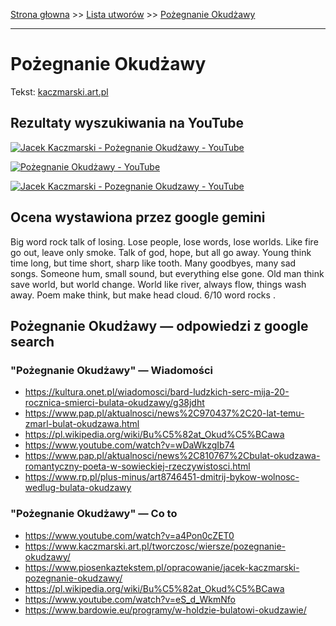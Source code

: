 [Strona głowna](../index.md) >> [Lista utworów](../list.md) >> [Pożegnanie Okudżawy](472.md)

---

# Pożegnanie Okudżawy

Tekst: [kaczmarski.art.pl](https://www.kaczmarski.art.pl/tworczosc/wiersze/pozegnanie-okudzawy/)

## Rezultaty wyszukiwania na YouTube

[![Jacek Kaczmarski - Pożegnanie Okudżawy - YouTube](http://img.youtube.com/vi/a4Pon0cZET0/0.jpg)](https://www.youtube.com/watch?v=a4Pon0cZET0 "Jacek Kaczmarski - Pożegnanie Okudżawy - YouTube")

[![Pożegnanie Okudżawy - YouTube](http://img.youtube.com/vi/eS_d_WkmNfo/0.jpg)](https://www.youtube.com/watch?v=eS_d_WkmNfo "Pożegnanie Okudżawy - YouTube")

[![Jacek Kaczmarski - Pozegnanie Okudzawy - YouTube](http://img.youtube.com/vi/D-k62WaRDnc/0.jpg)](https://www.youtube.com/watch?v=D-k62WaRDnc "Jacek Kaczmarski - Pozegnanie Okudzawy - YouTube")

## Ocena wystawiona przez google gemini

Big word rock talk of losing. Lose people, lose words, lose worlds. Like fire go out, leave only smoke. Talk of god, hope, but all go away. Young think time long, but time short, sharp like tooth. Many goodbyes, many sad songs. Someone hum, small sound, but everything else gone. Old man think save world, but world change. World like river, always flow, things wash away. Poem make think, but make head cloud. 6/10 word rocks .


## Pożegnanie Okudżawy — odpowiedzi z google search

### "Pożegnanie Okudżawy" — Wiadomości

 - <https://kultura.onet.pl/wiadomosci/bard-ludzkich-serc-mija-20-rocznica-smierci-bulata-okudzawy/g38jdht>
 - <https://www.pap.pl/aktualnosci/news%2C970437%2C20-lat-temu-zmarl-bulat-okudzawa.html>
 - <https://pl.wikipedia.org/wiki/Bu%C5%82at_Okud%C5%BCawa>
 - <https://www.youtube.com/watch?v=wDaWkzgIb74>
 - <https://www.pap.pl/aktualnosci/news%2C810767%2Cbulat-okudzawa-romantyczny-poeta-w-sowieckiej-rzeczywistosci.html>
 - <https://www.rp.pl/plus-minus/art8746451-dmitrij-bykow-wolnosc-wedlug-bulata-okudzawy>

### "Pożegnanie Okudżawy" — Co to

 - <https://www.youtube.com/watch?v=a4Pon0cZET0>
 - <https://www.kaczmarski.art.pl/tworczosc/wiersze/pozegnanie-okudzawy/>
 - <https://www.piosenkaztekstem.pl/opracowanie/jacek-kaczmarski-pozegnanie-okudzawy/>
 - <https://pl.wikipedia.org/wiki/Bu%C5%82at_Okud%C5%BCawa>
 - <https://www.youtube.com/watch?v=eS_d_WkmNfo>
 - <https://www.bardowie.eu/programy/w-holdzie-bulatowi-okudzawie/>

